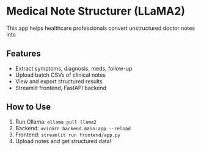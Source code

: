 # Medical Note Structurer (LLaMA2)
This app helps healthcare professionals convert unstructured doctor notes into
## Features
- Extract symptoms, diagnosis, meds, follow-up
- Upload batch CSVs of clinical notes
- View and export structured results
- Streamlit frontend, FastAPI backend
## How to Use
1. Run Ollama: `ollama pull llama2`
2. Backend: `uvicorn backend.main:app --reload`
3. Frontend: `streamlit run frontend/app.py`
4. Upload notes and get structured data!